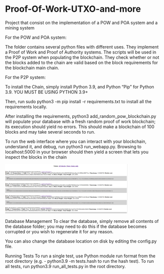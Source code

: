 # Proof-Of-Work-UTXO-and-more
Project that consist on the implementation of a POW and POA system and a mining system

For the POW and POA system:

The folder contains several python files with different uses. They implement a Proof of Work and Proof of Authority systems. The scripts will be used in the P2P system when populating the blockchain. They check whether or not the blocks added to the chain are valid based on the block requirements for the blockchain main chain.

For the P2P system:

To install the Chain, simply install Python 3.9, and Python “Pip” for Python 3.9. YOU MUST BE USING PYTHON 3.9+

Then, run sudo python3 -m pip install -r requirements.txt to install all the requirements locally.

After installing the requirements, python3 add_random_pow_blockchain.py will populate your database with a fresh random proof of work blockchain; its execution should yield no errors. This should make a blockchain of 100 blocks and may take several seconds to run.

To run the web interface where you can interact with your blockchain, understand it, and debug, run python3 run_webapp.py. Browsing to localhost:5000 in your browser should then yield a screen that lets you inspect the blocks in the chain

<img src="chainExplorer.png" width="400px">

Database Management
To clear the database, simply remove all contents of the database folder; you may need to do this if the database becomes corrupted or you wish to regenerate it for any reason.

You can also change the database location on disk by editing the config.py file.

Running Tests
To run a single test, use Python module run format from the root directory (e.g. - python3.9 -m tests.hash to run the hash test). To run all tests, run python3.9 run_all_tests.py in the root directory.
